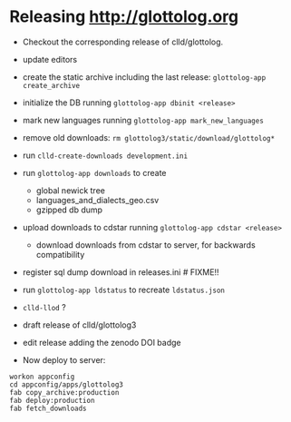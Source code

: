 
# Releasing http://glottolog.org

- Checkout the corresponding release of clld/glottolog.
- update editors
- create the static archive including the last release: `glottolog-app create_archive`
- initialize the DB running `glottolog-app dbinit <release>`
- mark new languages running `glottolog-app mark_new_languages`
- remove old downloads: `rm glottolog3/static/download/glottolog*`
- run `clld-create-downloads development.ini`
- run `glottolog-app downloads` to create
  - global newick tree
  - languages_and_dialects_geo.csv
  - gzipped db dump

- upload downloads to cdstar running `glottolog-app cdstar <release>`
  - download downloads from cdstar to server, for backwards compatibility
- register sql dump download in releases.ini # FIXME!!
- run `glottolog-app ldstatus` to recreate `ldstatus.json`
- `clld-llod` ?

- draft release of clld/glottolog3
- edit release adding the zenodo DOI badge

- Now deploy to server:
```
workon appconfig
cd appconfig/apps/glottolog3
fab copy_archive:production
fab deploy:production
fab fetch_downloads
```
